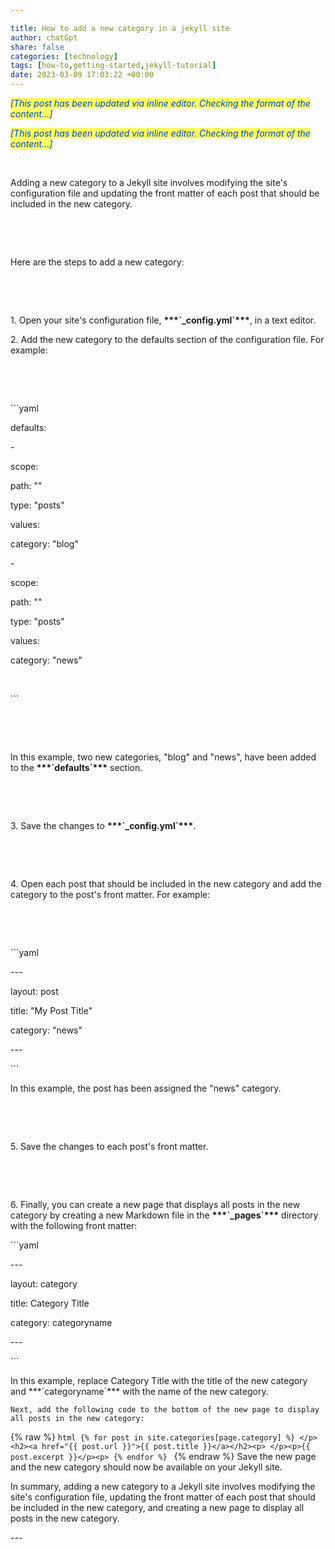 ```yaml
---

title: How to add a new category in a jekyll site
author: chatGpt
share: false
categories: [technology]
tags: [how-to,getting-started,jekyll-tutorial]
date: 2023-03-09 17:03:22 +00:00
---
```



<p>
</p><p><em style="color: rgb(0, 71, 178); background-color: rgb(255, 255, 102);">[This post has been updated via inline editor. Checking the format of the content...]   </em></p><p><em style="background-color: rgb(255, 255, 102); color: rgb(0, 71, 178);">[This post has been updated via inline editor. Checking the format of the content...]   </em></p><p><br></p><p><span style="color: var(--color-fg-default);">Adding a new category to a Jekyll site involves modifying the site's configuration file and updating the front matter of each post that should be included in the new category.</span></p><p><br></p><p><br></p><p><span style="color: var(--color-fg-default);">Here are the steps to add a new category:</span></p><p><br></p><p><br></p><p><span style="color: var(--color-prettylights-syntax-variable);">1.</span><span style="color: var(--color-fg-default);"> Open your site's configuration file, </span><strong style="color: var(--color-prettylights-syntax-markup-bold);">***`_config.yml`***</strong><span style="color: var(--color-fg-default);">, in a text editor.</span></p><p><span style="color: var(--color-prettylights-syntax-variable);">2.</span><span style="color: var(--color-fg-default);"> Add the new category to the defaults section of the configuration file. For example:</span></p><p><br></p><p><br></p><p><span style="color: var(--color-prettylights-syntax-constant);">    ```yaml</span></p><p><span style="color: var(--color-fg-default);">    </span><span style="color: var(--color-prettylights-syntax-entity-tag);">defaults</span><span style="color: var(--color-fg-default);">:</span></p><p><span style="color: var(--color-fg-default);">    -</span></p><p><span style="color: var(--color-fg-default);">        </span><span style="color: var(--color-prettylights-syntax-entity-tag);">scope</span><span style="color: var(--color-fg-default);">:</span></p><p><span style="color: var(--color-fg-default);">        </span><span style="color: var(--color-prettylights-syntax-entity-tag);">path</span><span style="color: var(--color-fg-default);">: </span><span style="color: var(--color-prettylights-syntax-string);">""</span></p><p><span style="color: var(--color-fg-default);">        </span><span style="color: var(--color-prettylights-syntax-entity-tag);">type</span><span style="color: var(--color-fg-default);">: </span><span style="color: var(--color-prettylights-syntax-string);">"posts"</span></p><p><span style="color: var(--color-fg-default);">        </span><span style="color: var(--color-prettylights-syntax-entity-tag);">values</span><span style="color: var(--color-fg-default);">:</span></p><p><span style="color: var(--color-fg-default);">        </span><span style="color: var(--color-prettylights-syntax-entity-tag);">category</span><span style="color: var(--color-fg-default);">: </span><span style="color: var(--color-prettylights-syntax-string);">"blog"</span></p><p><span style="color: var(--color-fg-default);">    -</span></p><p><span style="color: var(--color-fg-default);">        </span><span style="color: var(--color-prettylights-syntax-entity-tag);">scope</span><span style="color: var(--color-fg-default);">:</span></p><p><span style="color: var(--color-fg-default);">        </span><span style="color: var(--color-prettylights-syntax-entity-tag);">path</span><span style="color: var(--color-fg-default);">: </span><span style="color: var(--color-prettylights-syntax-string);">""</span></p><p><span style="color: var(--color-fg-default);">        </span><span style="color: var(--color-prettylights-syntax-entity-tag);">type</span><span style="color: var(--color-fg-default);">: </span><span style="color: var(--color-prettylights-syntax-string);">"posts"</span></p><p><span style="color: var(--color-fg-default);">        </span><span style="color: var(--color-prettylights-syntax-entity-tag);">values</span><span style="color: var(--color-fg-default);">:</span></p><p><span style="color: var(--color-fg-default);">        </span><span style="color: var(--color-prettylights-syntax-entity-tag);">category</span><span style="color: var(--color-fg-default);">: </span><span style="color: var(--color-prettylights-syntax-string);">"news"</span></p><p><br></p><p><span style="color: var(--color-prettylights-syntax-constant);">    ```</span></p><p><br></p><p><br></p><p><span style="color: var(--color-fg-default);">    In this example, two new categories, "blog" and "news", have been added to the </span><strong style="color: var(--color-prettylights-syntax-markup-bold);">***`defaults`***</strong><span style="color: var(--color-fg-default);"> section.</span></p><p><br></p><p><br></p><p><span style="color: var(--color-prettylights-syntax-variable);">3.</span><span style="color: var(--color-fg-default);"> Save the changes to </span><strong style="color: var(--color-prettylights-syntax-markup-bold);">***`_config.yml`***</strong><span style="color: var(--color-fg-default);">.</span></p><p><br></p><p><br></p><p><span style="color: var(--color-prettylights-syntax-variable);">4.</span><span style="color: var(--color-fg-default);"> Open each post that should be included in the new category and add the category to the post's front matter. For example:</span></p><p><br></p><p><br></p><p><span style="color: var(--color-prettylights-syntax-constant);">    ```yaml</span></p><p><span style="color: var(--color-fg-default);">    </span><span style="color: var(--color-prettylights-syntax-string);">
---
</span></p><p><span style="color: var(--color-fg-default);">    </span><span style="color: var(--color-prettylights-syntax-entity-tag);">layout</span><span style="color: var(--color-fg-default);">: </span><span style="color: var(--color-prettylights-syntax-string);">post</span></p><p><span style="color: var(--color-fg-default);">    </span><span style="color: var(--color-prettylights-syntax-entity-tag);">title</span><span style="color: var(--color-fg-default);">: </span><span style="color: var(--color-prettylights-syntax-string);">"My Post Title"</span></p><p><span style="color: var(--color-fg-default);">    </span><span style="color: var(--color-prettylights-syntax-entity-tag);">category</span><span style="color: var(--color-fg-default);">: </span><span style="color: var(--color-prettylights-syntax-string);">"news"</span></p><p><span style="color: var(--color-fg-default);">    </span><span style="color: var(--color-prettylights-syntax-string);">
---
</span></p><p><span style="color: var(--color-prettylights-syntax-constant);">    ```</span></p><p><span style="color: var(--color-fg-default);">    In this example, the post has been assigned the "news" category.</span></p><p><br></p><p><br></p><p><span style="color: var(--color-prettylights-syntax-variable);">5.</span><span style="color: var(--color-fg-default);"> Save the changes to each post's front matter.</span></p><p><br></p><p><br></p><p><span style="color: var(--color-prettylights-syntax-variable);">6.</span><span style="color: var(--color-fg-default);"> Finally, you can create a new page that displays all posts in the new category by creating a new Markdown file in the </span><strong style="color: var(--color-prettylights-syntax-markup-bold);">***`_pages`***</strong><span style="color: var(--color-fg-default);"> directory with the following front matter:</span></p><p><span style="color: var(--color-prettylights-syntax-constant);">    ```yaml</span></p><p><span style="color: var(--color-fg-default);">    </span><span style="color: var(--color-prettylights-syntax-string);">
---
</span></p><p><span style="color: var(--color-fg-default);">    </span><span style="color: var(--color-prettylights-syntax-entity-tag);">layout</span><span style="color: var(--color-fg-default);">: </span><span style="color: var(--color-prettylights-syntax-string);">category</span></p><p><span style="color: var(--color-fg-default);">    </span><span style="color: var(--color-prettylights-syntax-entity-tag);">title</span><span style="color: var(--color-fg-default);">: </span><span style="color: var(--color-prettylights-syntax-string);">Category Title</span></p><p><span style="color: var(--color-fg-default);">    </span><span style="color: var(--color-prettylights-syntax-entity-tag);">category</span><span style="color: var(--color-fg-default);">: </span><span style="color: var(--color-prettylights-syntax-string);">categoryname</span></p><p><span style="color: var(--color-fg-default);">    </span><span style="color: var(--color-prettylights-syntax-string);">
---
</span></p><p><span style="color: var(--color-prettylights-syntax-constant);">    ```</span></p><p>
    In this example, replace Category Title with the title of the new category and ***`categoryname`*** with the name of the new category.

    Next, add the following code to the bottom of the new page to display all posts in the new category:

   {% raw %}
    ```html
    {% for post in site.categories[page.category] %}
    </p><h2><a href="{{ post.url }}">{{ post.title }}</a></h2><p>
    </p><p>{{ post.excerpt }}</p><p>
    {% endfor %}
    ```
    {% endraw %}
    Save the new page and the new category should now be available on your Jekyll site.

In summary, adding a new category to a Jekyll site involves modifying the site's configuration file, updating the front matter of each post that should be included in the new category, and creating a new page to display all posts in the new category.
</p><p>
---
</p>